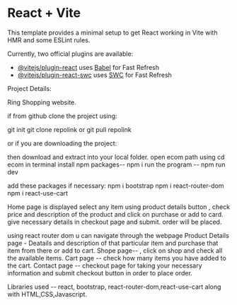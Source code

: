 # React + Vite

This template provides a minimal setup to get React working in Vite with HMR and some ESLint rules.

Currently, two official plugins are available:

- [@vitejs/plugin-react](https://github.com/vitejs/vite-plugin-react/blob/main/packages/plugin-react/README.md) uses [Babel](https://babeljs.io/) for Fast Refresh
- [@vitejs/plugin-react-swc](https://github.com/vitejs/vite-plugin-react-swc) uses [SWC](https://swc.rs/) for Fast Refresh


Project Details:

Ring Shopping website.

if from github clone the project using:

git init
git clone repolink
or 
git pull repolink

or if you are downloading the project:

then download and extract into your local folder.
open ecom path using cd ecom in terminal
install npm packages-- npm i
run the program -- npm run dev

add these packages if necessary:
npm i bootstrap
npm i react-router-dom
npm i react-use-cart

Home page is displayed
select any item using product details button , check price and description of the product and click on purchase or add to card.
give necessary details in checkout page and submit. order will be placed.

using react router dom u can navigate through the webpage
Product Details page - Deatails and description of that particular item and purchase that item from there or add to cart.
Shope page--  , click on shop and check all the available items.
Cart page -- check how many items you have added to the cart.
Contact page -- checkout page for taking your necessary information and submit checkout button in order to place order.

Libraries used -- react, bootstrap, react-router-dom,react-use-cart along with HTML,CSS,Javascript.